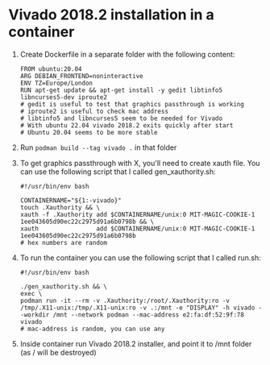 Vivado 2018.2 installation in a container
==================================

1. Create Dockerfile in a separate folder with the following content:
    ```
    FROM ubuntu:20.04
    ARG DEBIAN_FRONTEND=noninteractive
    ENV TZ=Europe/London
    RUN apt-get update && apt-get install -y gedit libtinfo5 libncurses5-dev iproute2
    # gedit is useful to test that graphics passthrough is working
    # iproute2 is useful to check mac address
    # libtinfo5 and libncurses5 seem to be needed for Vivado
    # With ubuntu 22.04 vivado 2018.2 exits quickly after start
    # Ubuntu 20.04 seems to be more stable
    ```

2. Run `podman build --tag vivado .` in that folder
3. To get graphics passthrough with X, you'll need to create xauth file.
   You can use the following script that I called gen_xauthority.sh:
    ```
    #!/usr/bin/env bash

    CONTAINERNAME="${1:-vivado}"
    touch .Xauthority && \
    xauth -f .Xauthority add $CONTAINERNAME/unix:0 MIT-MAGIC-COOKIE-1 1ee043605d90ec22c2975d91a6b0798b && \
    xauth                add $CONTAINERNAME/unix:0 MIT-MAGIC-COOKIE-1 1ee043605d90ec22c2975d91a6b0798b
    # hex numbers are random
    ```
4. To run the container you can use the following script that I called run.sh:
    ```
    #!/usr/bin/env bash

    ./gen_xauthority.sh && \
    exec \
    podman run -it --rm -v .Xauthority:/root/.Xauthority:ro -v /tmp/.X11-unix:/tmp/.X11-unix:ro -v .:/mnt -e "DISPLAY" -h vivado --workdir /mnt --network podman --mac-address e2:fa:df:52:9f:78 vivado
    # mac-address is random, you can use any
    ```
5. Inside container run Vivado 2018.2 installer, and point it to /mnt folder (as / will be destroyed)
